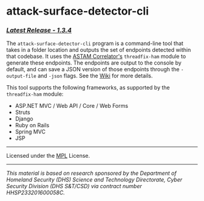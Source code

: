 # attack-surface-detector-cli

### _[Latest Release - 1.3.4](https://github.com/secdec/attack-surface-detector-cli/releases/tag/v1.3.4)_

The `attack-surface-detector-cli` program is a command-line tool that takes in a folder location and outputs the set of endpoints detected within that codebase. It uses the [ASTAM Correlator's](https://github.com/secdec/astam-correlator) `threadfix-ham` module to generate these endpoints. The endpoints are output to the console by default, and can save a JSON version of those endpoints through the `-output-file` and `-json` flags. See the [Wiki](https://github.com/secdec/attack-surface-detector-cli/wiki/Usage,-Parameters,-and-Output) for more details.

This tool supports the following frameworks, as supported by the `threadfix-ham` module:

- ASP.NET MVC / Web API / Core / Web Forms
- Struts
- Django
- Ruby on Rails
- Spring MVC
- JSP

---

Licensed under the [MPL](https://github.com/secdec/attack-surface-detector-cli/blob/master/LICENSE.md) License.

---

_This material is based on research sponsored by the Department of Homeland Security (DHS) Science and Technology Directorate, Cyber Security Division (DHS S&T/CSD) via contract number HHSP233201600058C._
